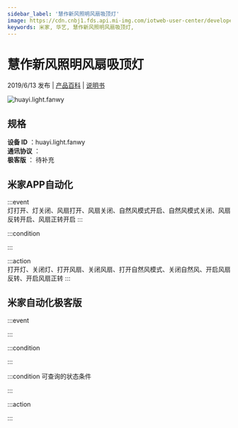 ```yaml
---
sidebar_label: '慧作新风照明风扇吸顶灯'
image: https://cdn.cnbj1.fds.api.mi-img.com/iotweb-user-center/developer_1679070104846ZEI5ybmY.png?GalaxyAccessKeyId=AKVGLQWBOVIRQ3XLEW&Expires=9223372036854775807&Signature=azi4fHYrOdS8XtfWsMuE9FbXqic=
keywords: 米家, 华艺, 慧作新风照明风扇吸顶灯, 
---
```

# 慧作新风照明风扇吸顶灯

2019/6/13 发布 | [产品百科](https://home.mi.com/webapp/content/baike/product/index.html?model=huayi.light.fanwy/) | [说明书](https://home.mi.com/views/introduction.html?model=huayi.light.fanwy&region=cn)

![huayi.light.fanwy](https://cdn.cnbj1.fds.api.mi-img.com/iotweb-user-center/developer_1679070104846ZEI5ybmY.png?GalaxyAccessKeyId=AKVGLQWBOVIRQ3XLEW&Expires=9223372036854775807&Signature=azi4fHYrOdS8XtfWsMuE9FbXqic=)

## 规格  
> 
**设备 ID** ：huayi.light.fanwy  
**通讯协议** ：  
**极客版**  ： 待补充 


## 米家APP自动化  

:::event  
灯打开、灯关闭、风扇打开、风扇关闭、自然风模式开启、自然风模式关闭、风扇反转开启、风扇正转开启
:::

:::condition  

:::

:::action   
打开灯、关闭灯、打开风扇、关闭风扇、打开自然风模式、关闭自然风、开启风扇反转、开启风扇正转
:::

## 米家自动化极客版  

:::event  

:::

:::condition  

:::

:::condition 可查询的状态条件  

:::

:::action  

:::

        
